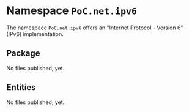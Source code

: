 # Namespace `PoC.net.ipv6`

The namespace `PoC.net.ipv6` offers an "Internet Protocol - Version 6" (IPv6) implementation. 

## Package

No files published, yet.


## Entities

No files published, yet.
